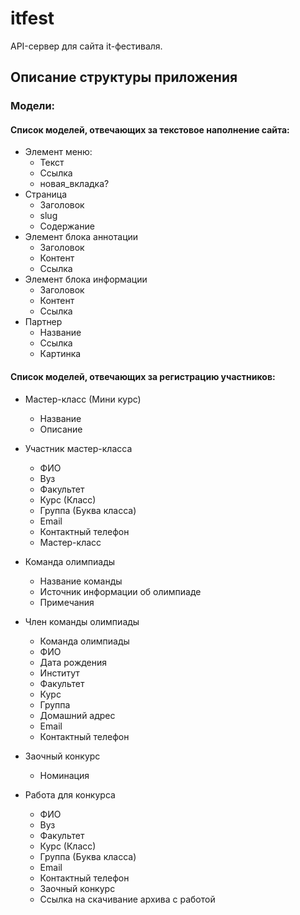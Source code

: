 # itfest
API-сервер для сайта it-фестиваля.

## Описание структуры приложения

### Модели:

#### Список моделей, отвечающих за текстовое наполнение сайта:
* Элемент меню:
	* Текст
	* Ссылка
	* новая_вкладка?
* Страница
	* Заголовок
	* slug
	* Содержание
* Элемент блока аннотации
	* Заголовок
	* Контент
	* Ссылка
* Элемент блока информации
	* Заголовок
	* Контент
	* Ссылка
* Партнер
	* Название
	* Ссылка 
	* Картинка

#### Список моделей, отвечающих за регистрацию участников:
* Мастер-класс (Мини курс)
	* Название
	* Описание
* Участник мастер-класса
	* ФИО
	* Вуз 
	* Факультет
	* Курс (Класс)
	* Группа (Буква класса)
	* Email
	* Контактный телефон
	* Мастер-класс

* Команда олимпиады
	* Название команды
	* Источник информации об олимпиаде
	* Примечания
* Член команды олимпиады
	* Команда олимпиады
	* ФИО
	* Дата рождения
	* Институт
	* Факультет
	* Курс
	* Группа
	* Домашний адрес
	* Email
	* Контактный телефон

* Заочный конкурс
	* Номинация
* Работа для конкурса
	* ФИО
	* Вуз
	* Факультет
	* Курс (Класс)
	* Группа (Буква класса)
	* Email
	* Контактный телефон
	* Заочный конкурс
	* Ссылка на скачивание архива с работой
